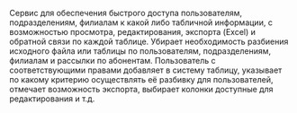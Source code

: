 Сервис для обеспечения быстрого доступа пользователям, подразделениям, филиалам к какой либо табличной информации, с возможностью просмотра, редактирования, экспорта (Excel) и обратной связи по каждой таблице.
Убирает необходимость разбиения исходного файла или таблицы по пользователям, подразделениям, филиалам и рассылки по абонентам.
Пользователь с соответствующими правами добавляет в систему таблицу, указывает по какому критерию осуществлять её разбивку для пользователей, отмечает возможность экспорта, выбирает колонки доступные для редактирования и т.д.
